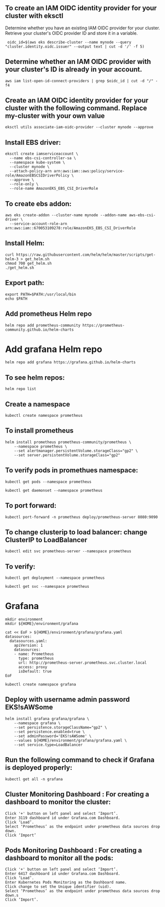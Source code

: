 ## To create an IAM OIDC identity provider for your cluster with eksctl
Determine whether you have an existing IAM OIDC provider for your cluster.
Retrieve your cluster's OIDC provider ID and store it in a variable.
```
 oidc_id=$(aws eks describe-cluster --name mynode --query "cluster.identity.oidc.issuer" --output text | cut -d '/' -f 5)
```
## Determine whether an IAM OIDC provider with your cluster's ID is already in your account.

```
aws iam list-open-id-connect-providers | grep $oidc_id | cut -d "/" -f4
```

## Create an IAM OIDC identity provider for your cluster with the following command. Replace my-cluster with your own value
```
eksctl utils associate-iam-oidc-provider --cluster mynode --approve
```
## Install EBS driver:
```
eksctl create iamserviceaccount \
  --name ebs-csi-controller-sa \
  --namespace kube-system \
  --cluster mynode \
  --attach-policy-arn arn:aws:iam::aws:policy/service-role/AmazonEBSCSIDriverPolicy \
  --approve \
  --role-only \
  --role-name AmazonEKS_EBS_CSI_DriverRole

  ```
## To create ebs addon:
```
aws eks create-addon --cluster-name mynode --addon-name aws-ebs-csi-driver \
  --service-account-role-arn arn:aws:iam::670053109278:role/AmazonEKS_EBS_CSI_DriverRole
```
## Install Helm:
```
curl https://raw.githubusercontent.com/helm/helm/master/scripts/get-helm-3 > get_helm.sh
chmod 700 get_helm.sh
./get_helm.sh
```
## Export path:
```
export PATH=$PATH:/usr/local/bin
echo $PATH
```
## Add prometheus Helm repo
```
helm repo add prometheus-community https://prometheus-community.github.io/helm-charts
```
# Add grafana Helm repo
```
helm repo add grafana https://grafana.github.io/helm-charts
```
## To see helm repos:
```
helm repo list
```
## Create a namespace 
```
kubectl create namespace prometheus
```
## To install prometheus
```
helm install prometheus prometheus-community/prometheus \
    --namespace prometheus \
    --set alertmanager.persistentVolume.storageClass="gp2" \
    --set server.persistentVolume.storageClass="gp2"
```
## To verify pods in promethues namespace:
```
kubectl get pods --namespace prometheus
```
```
kubectl get daemonset --namespace prometheus
```
## To port forward:
```
kubectl port-forward -n prometheus deploy/prometheus-server 8080:9090
```

## To change clusterip to load balancer: change ClusterIP to LoadBalancer
```
kubectl edit svc prometheus-server --namespace prometheus
```
## To verify:
```
kubectl get deployment --namespace prometheus

kubectl get svc --namespace prometheus

```

# Grafana
```
mkdir environment
mkdir ${HOME}/environment/grafana
```
```
cat << EoF > ${HOME}/environment/grafana/grafana.yaml
datasources:
  datasources.yaml:
    apiVersion: 1
    datasources:
    - name: Prometheus
      type: prometheus
      url: http://prometheus-server.prometheus.svc.cluster.local
      access: proxy
      isDefault: true
EoF
```
```
kubectl create namespace grafana
```
## Deploy with username admin password EKS!sAWSome
```
helm install grafana grafana/grafana \
    --namespace grafana \
    --set persistence.storageClassName="gp2" \
    --set persistence.enabled=true \
    --set adminPassword='EKS!sAWSome' \
    --values ${HOME}/environment/grafana/grafana.yaml \
    --set service.type=LoadBalancer
```
## Run the following command to check if Grafana is deployed properly:
```
kubectl get all -n grafana
```

## Cluster Monitoring Dashboard : For creating a dashboard to monitor the cluster:
```
Click '+' button on left panel and select ‘Import’.
Enter 3119 dashboard id under Grafana.com Dashboard.
Click ‘Load’.
Select ‘Prometheus’ as the endpoint under prometheus data sources drop down.
Click ‘Import’
```
## Pods Monitoring Dashboard : For creating a dashboard to monitor all the pods:

```
Click '+' button on left panel and select ‘Import’.
Enter 6417 dashboard id under Grafana.com Dashboard.
Click ‘Load’.
Enter Kubernetes Pods Monitoring as the Dashboard name.
Click change to set the Unique identifier (uid).
Select ‘Prometheus’ as the endpoint under prometheus data sources drop down.s
Click ‘Import’.
```

